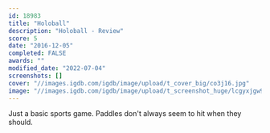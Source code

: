 ```yaml
---
id: 18983
title: "Holoball"
description: "Holoball - Review"
score: 5
date: "2016-12-05"
completed: FALSE
awards: ""
modified_date: "2022-07-04"
screenshots: []
cover: "//images.igdb.com/igdb/image/upload/t_cover_big/co3j16.jpg"
image: "//images.igdb.com/igdb/image/upload/t_screenshot_huge/lcgyxjgw9t1lah3gq7dv.jpg"
---
```

Just a basic sports game. Paddles don't always seem to hit when they should.